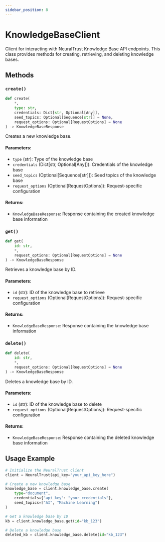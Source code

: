 ```yaml
---
sidebar_position: 8
---
```


# KnowledgeBaseClient

Client for interacting with NeuralTrust Knowledge Base API endpoints. This class provides methods for creating, retrieving, and deleting knowledge bases.

## Methods

### `create()`

```python
def create(
    *,
    type: str,
    credentials: Dict[str, Optional[Any]],
    seed_topics: Optional[Sequence[str]] = None,
    request_options: Optional[RequestOptions] = None
) -> KnowledgeBaseResponse
```

Creates a new knowledge base.

#### Parameters:

- `type` (str): Type of the knowledge base
- `credentials` (Dict[str, Optional[Any]]): Credentials of the knowledge base
- `seed_topics` (Optional[Sequence[str]]): Seed topics of the knowledge base
- `request_options` (Optional[RequestOptions]): Request-specific configuration

#### Returns:

- `KnowledgeBaseResponse`: Response containing the created knowledge base information

### `get()`

```python
def get(
    id: str,
    *,
    request_options: Optional[RequestOptions] = None
) -> KnowledgeBaseResponse
```

Retrieves a knowledge base by ID.

#### Parameters:

- `id` (str): ID of the knowledge base to retrieve
- `request_options` (Optional[RequestOptions]): Request-specific configuration

#### Returns:

- `KnowledgeBaseResponse`: Response containing the knowledge base information

### `delete()`

```python
def delete(
    id: str,
    *,
    request_options: Optional[RequestOptions] = None
) -> KnowledgeBaseResponse
```

Deletes a knowledge base by ID.

#### Parameters:

- `id` (str): ID of the knowledge base to delete
- `request_options` (Optional[RequestOptions]): Request-specific configuration

#### Returns:

- `KnowledgeBaseResponse`: Response containing the deleted knowledge base information

## Usage Example

```python
# Initialize the NeuralTrust client
client = NeuralTrust(api_key="your_api_key_here")

# Create a new knowledge base
knowledge_base = client.knowledge_base.create(
    type="document",
    credentials={"api_key": "your_credentials"},
    seed_topics=["AI", "Machine Learning"]
)

# Get a knowledge base by ID
kb = client.knowledge_base.get(id="kb_123")

# Delete a knowledge base
deleted_kb = client.knowledge_base.delete(id="kb_123")
``` 